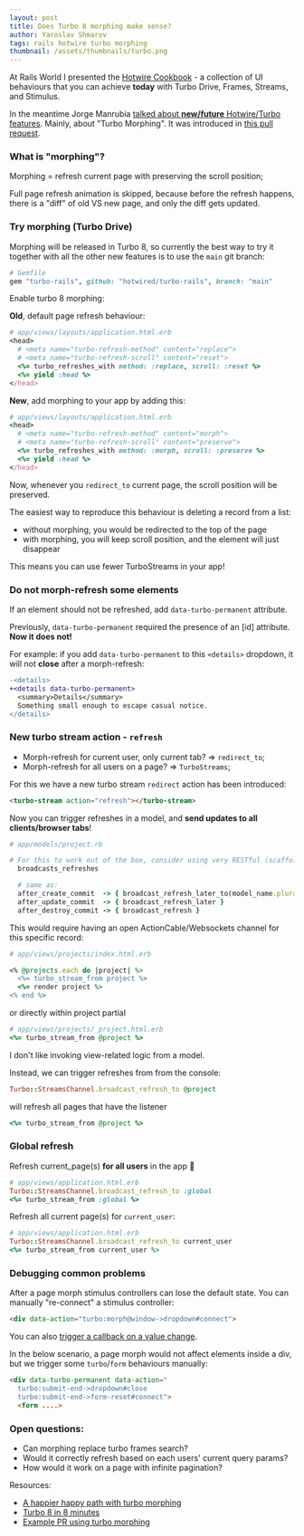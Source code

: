```yaml
---
layout: post
title: Does Turbo 8 morphing make sense?
author: Yaroslav Shmarov
tags: rails hotwire turbo morphing
thumbnail: /assets/thumbnails/turbo.png
---
```


At Rails World I presented the [Hotwire Cookbook](https://superails.com/posts/rails-world-hotwire-cookbook-yaroslav-shmarov-common-uses-essential-patterns-best-practices) - a collection of UI behaviours that you can achieve **today** with Turbo Drive, Frames, Streams, and Stimulus.

In the meantime Jorge Manrubia [talked about **new/future** Hotwire/Turbo features](https://www.youtube.com/watch?v=hKKycPLN-sk). Mainly, about "Turbo Morphing". It was introduced in [this pull request](https://github.com/hotwired/turbo/pull/1019).

### What is **"morphing"**?

Morphing = refresh current page with preserving the scroll position; 

Full page refresh animation is skipped, because before the refresh happens, there is a "diff" of old VS new page, and only the diff gets updated.

### Try morphing (Turbo Drive)

Morphing will be released in Turbo 8, so currently the best way to try it together with all the other new features is to use the `main` git branch:

```ruby
# Gemfile
gem "turbo-rails", github: "hotwired/turbo-rails", branch: "main"
```

Enable turbo 8 morphing:

**Old**, default page refresh behaviour:

```ruby
# app/views/layouts/application.html.erb
<head>
  # <meta name="turbo-refresh-method" content="replace">
  # <meta name="turbo-refresh-scroll" content="reset">
  <%= turbo_refreshes_with method: :replace, scroll: :reset %>
  <%= yield :head %>
</head>
```

**New**, add morphing to your app by adding this:

```ruby
# app/views/layouts/application.html.erb
<head>
  # <meta name="turbo-refresh-method" content="morph">
  # <meta name="turbo-refresh-scroll" content="preserve">
  <%= turbo_refreshes_with method: :morph, scroll: :preserve %>
  <%= yield :head %>
</head>
```

Now, whenever you `redirect_to` current page, the scroll position will be preserved.

The easiest way to reproduce this behaviour is deleting a record from a list:
- without morphing, you would be redirected to the top of the page
- with morphing, you will keep scroll position, and the element will just disappear

This means you can use fewer TurboStreams in your app!

### Do not morph-refresh some elements

If an element should not be refreshed, add `data-turbo-permanent` attribute.

Previously, `data-turbo-permanent` required the presence of an [id] attribute. **Now it does not!**

For example: if you add `data-turbo-permanent` to this `<details>` dropdown, it will not **close** after a morph-refresh:

```diff
-<details>
+<details data-turbo-permanent>
  <summary>Details</summary>
  Something small enough to escape casual notice.
</details>
```

### New turbo stream action - `refresh`

* Morph-refresh for current user, only current tab? => `redirect_to`;
* Morph-refresh for all users on a page? => `TurboStreams`;

For this we have a new turbo stream `redirect` action has been introduced:

```html
<turbo-stream action="refresh"></turbo-stream>
```

Now you can trigger refreshes in a model, and **send updates to all clients/browser tabs**!

```ruby
# app/models/project.rb

# For this to work out of the box, consider using very RESTful (scaffold-default) conventions.
  broadcasts_refreshes

  # same as:
  after_create_commit  -> { broadcast_refresh_later_to(model_name.plural) }
  after_update_commit  -> { broadcast_refresh_later }
  after_destroy_commit -> { broadcast_refresh }
```

This would require having an open ActionCable/Websockets channel for this specific record:

```ruby
# app/views/projects/index.html.erb

<% @projects.each do |project| %>
  <%= turbo_stream_from project %>
  <%= render project %>
<% end %>
```

or directly within project partial

```ruby
# app/views/projects/_project.html.erb
<%= turbo_stream_from @project %>
```

I don't like invoking view-related logic from a model.

Instead, we can trigger refreshes from from the console:

```ruby
Turbo::StreamsChannel.broadcast_refresh_to @project
```

will refresh all pages that have the listener

```ruby
<%= turbo_stream_from @project %>
```

### Global refresh

Refresh current_page(s) **for all users** in the app 🤪

```ruby
# app/views/application.html.erb
Turbo::StreamsChannel.broadcast_refresh_to :global
<%= turbo_stream_from :global %>
```

Refresh all current page(s) for `current_user`:

```ruby
# app/views/application.html.erb
Turbo::StreamsChannel.broadcast_refresh_to current_user
<%= turbo_stream_from current_user %>
```

### Debugging common problems

After a page morph stimulus controllers can lose the default state. You can manually "re-connect" a stimulus controller:

```html
<div data-action="turbo:morph@window->dropdown#connect">
```

You can also [trigger a callback on a value change](https://stimulus.hotwired.dev/reference/values#change-callbacks).

In the below scenario, a page morph would not affect elements inside a div, but we trigger some `turbo`/`form` behaviours manually:

```html
<div data-turbo-permanent data-action="
  turbo:submit-end->dropdown#close
  turbo:submit-end->form-reset#connect">
  <form ....>
```

### Open questions:

* Can morphing replace turbo frames search?
* Would it correctly refresh based on each users' current query params?
* How would it work on a page with infinite pagination?

Resources:
* [A happier happy path with turbo morphing](https://dev.37signals.com/a-happier-happy-path-in-turbo-with-morphing/)
* [Turbo 8 in 8 minutes](https://fly.io/ruby-dispatch/turbo-8-in-8-minutes/)
* [Example PR using turbo morphing](https://github.com/basecamp/turbo-8-morphing-demo/pull/4)
